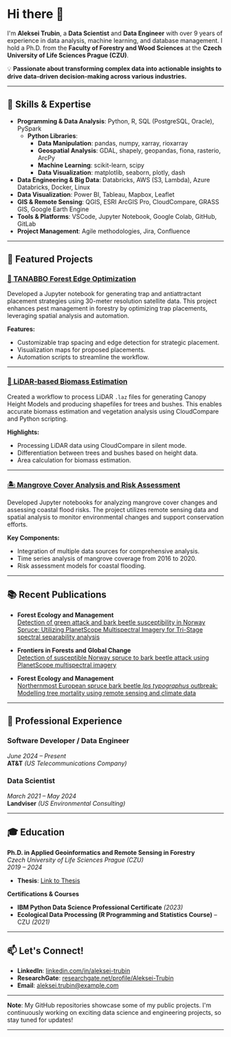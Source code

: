 # Hi there 👋

I'm **Aleksei Trubin**, a **Data Scientist** and **Data Engineer** with over 9 years of experience in data analysis, machine learning, and database management. I hold a Ph.D. from the **Faculty of Forestry and Wood Sciences** at the **Czech University of Life Sciences Prague (CZU)**.

💡 **Passionate about transforming complex data into actionable insights to drive data-driven decision-making across various industries.**

---

## 🧰 Skills & Expertise

- **Programming & Data Analysis**: Python, R, SQL (PostgreSQL, Oracle), PySpark
  - **Python Libraries**:
    - **Data Manipulation**: pandas, numpy, xarray, rioxarray
    - **Geospatial Analysis**: GDAL, shapely, geopandas, fiona, rasterio, ArcPy
    - **Machine Learning**: scikit-learn, scipy
    - **Data Visualization**: matplotlib, seaborn, plotly, dash
- **Data Engineering & Big Data**: Databricks, AWS (S3, Lambda), Azure Databricks, Docker, Linux
- **Data Visualization**: Power BI, Tableau, Mapbox, Leaflet
- **GIS & Remote Sensing**: QGIS, ESRI ArcGIS Pro, CloudCompare, GRASS GIS, Google Earth Engine
- **Tools & Platforms**: VSCode, Jupyter Notebook, Google Colab, GitHub, GitLab
- **Project Management**: Agile methodologies, Jira, Confluence

---

## 🌟 Featured Projects

### [🚀 TANABBO Forest Edge Optimization](https://github.com/alekseitrubin/tanabbo-forestedge)

Developed a Jupyter notebook for generating trap and antiattractant placement strategies using 30-meter resolution satellite data. This project enhances pest management in forestry by optimizing trap placements, leveraging spatial analysis and automation.

**Features:**

- Customizable trap spacing and edge detection for strategic placement.
- Visualization maps for proposed placements.
- Automation scripts to streamline the workflow.

---

### [🌲 LiDAR-based Biomass Estimation](https://github.com/alekseitrubin/LiDAR-biomass)

Created a workflow to process LiDAR `.laz` files for generating Canopy Height Models and producing shapefiles for trees and bushes. This enables accurate biomass estimation and vegetation analysis using CloudCompare and Python scripting.

**Highlights:**

- Processing LiDAR data using CloudCompare in silent mode.
- Differentiation between trees and bushes based on height data.
- Area calculation for biomass estimation.

---

### [🏝️ Mangrove Cover Analysis and Risk Assessment](https://github.com/alekseitrubin/mangrove)

Developed Jupyter notebooks for analyzing mangrove cover changes and assessing coastal flood risks. The project utilizes remote sensing data and spatial analysis to monitor environmental changes and support conservation efforts.

**Key Components:**

- Integration of multiple data sources for comprehensive analysis.
- Time series analysis of mangrove coverage from 2016 to 2020.
- Risk assessment models for coastal flooding.

---

## 📚 Recent Publications

- **Forest Ecology and Management**  
  [Detection of green attack and bark beetle susceptibility in Norway Spruce: Utilizing PlanetScope Multispectral Imagery for Tri-Stage spectral separability analysis](http://dx.doi.org/10.1016/j.foreco.2024.121838)

- **Frontiers in Forests and Global Change**  
  [Detection of susceptible Norway spruce to bark beetle attack using PlanetScope multispectral imagery](http://dx.doi.org/10.3389/ffgc.2023.1130721)

- **Forest Ecology and Management**  
  [Northernmost European spruce bark beetle *Ips typographus* outbreak: Modelling tree mortality using remote sensing and climate data](http://dx.doi.org/10.1016/j.foreco.2021.119829)

---

## 💼 Professional Experience

### **Software Developer / Data Engineer**  
*June 2024 – Present*  
**AT&T** *(US Telecommunications Company)*

### **Data Scientist**  
*March 2021 – May 2024*  
**Landviser** *(US Environmental Consulting)*

---

## 🎓 Education

**Ph.D. in Applied Geoinformatics and Remote Sensing in Forestry**  
*Czech University of Life Sciences Prague (CZU)*  
*2019 – 2024*

- **Thesis**: [Link to Thesis](https://theses.cz/id/thi9s8/?isshlret=Trubin%3B;zpet=%2Fvyhledavani%2F%3Fsearch%3Dtrubin%26start%3D1)

**Certifications & Courses**

- **IBM Python Data Science Professional Certificate** *(2023)*
- **Ecological Data Processing (R Programming and Statistics Course)** – CZU *(2021)*

---

## 📫 Let's Connect!

- **LinkedIn**: [linkedin.com/in/aleksei-trubin](https://www.linkedin.com/in/aleksei-trubin/)
- **ResearchGate**: [researchgate.net/profile/Aleksei-Trubin](https://www.researchgate.net/profile/Aleksei-Trubin)
- **Email**: [aleksei.trubin@example.com](mailto:trubin.a@outlook.com)

---

**Note**: My GitHub repositories showcase some of my public projects. I'm continuously working on exciting data science and engineering projects, so stay tuned for updates!

---

